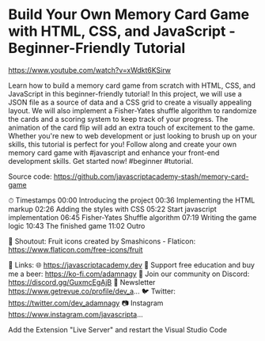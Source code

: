 # Build Your Own Memory Card Game with HTML, CSS, and JavaScript - Beginner-Friendly Tutorial
https://www.youtube.com/watch?v=xWdkt6KSirw

Learn how to build a memory card game from scratch with HTML, CSS, and JavaScript in this beginner-friendly tutorial! In this project, we will use a JSON file as a source of data and a CSS grid to create a visually appealing layout. We will also implement a Fisher-Yates shuffle algorithm to randomize the cards and a scoring system to keep track of your progress. The animation of the card flip will add an extra touch of excitement to the game. Whether you're new to web development or just looking to brush up on your skills, this tutorial is perfect for you! Follow along and create your own memory card game with #javascript and enhance your front-end development skills. Get started now! #beginner #tutorial.

Source code:
https://github.com/javascriptacademy-stash/memory-card-game

⏱ Timestamps
00:00 Introducing the project
00:36 Implementing the HTML markup
02:26 Adding the styles with CSS
05:22 Start javascript implementation
06:45 Fisher-Yates Shuffle algorithm
07:19 Writing the game logic
10:43 The finished game
11:02 Outro

📢 Shoutout:
Fruit icons created by Smashicons - Flaticon: https://www.flaticon.com/free-icons/fruit

🔗 Links:
🌐 https://javascriptacademy.dev
🍺 Support free education and buy me a beer: https://ko-fi.com/adamnagy 💬 Join our community on Discord: https://discord.gg/GuxmcEgAjB
📧 Newsletter https://www.getrevue.co/profile/dev_a...
🐦 Twitter: https://twitter.com/dev_adamnagy
📷 Instagram https://www.instagram.com/javascripta...

Add the Extension "Live Server" and restart the Visual Studio Code
